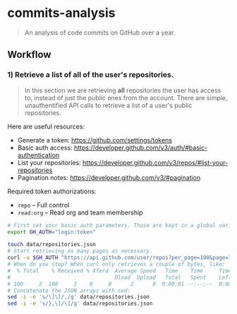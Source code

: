 commits-analysis
================

> An analysis of code commits on GitHub over a year.

## Workflow

### 1) Retrieve a list of all of the user's repositories.

>In this section we are retrieving **all** repositories the user has access to, instead of just the public ones from the account. There are simple, unauthentified API calls to retrieve a list of a user's public repositories.

Here are useful resources:

- Generate a token: https://github.com/settings/tokens
- Basic auth access: https://developer.github.com/v3/auth/#basic-authentication
- List your repositories: https://developer.github.com/v3/repos/#list-your-repositories
- Pagination notes: https://developer.github.com/v3/#pagination

Required token authorizations:

- `repo` – Full control
- `read:org` – Read org and team membership

```sh
# First set your basic auth parameters. Those are kept in a global variable to prevent them being committed anywhere.
export GH_AUTH="login:token"

touch data/repositories.json
# Start retrieving as many pages as necessary.
curl -u $GH_AUTH "https://api.github.com/user/repos?per_page=100&page=1" >> data/repositories.json
# When do you stop? When curl only retrieves a couple of bytes, like:
#  % Total    % Received % Xferd  Average Speed   Time    Time     Time  Current
#                                 Dload  Upload   Total   Spent    Left  Speed
# 100     2  100     2    0     0      2      0  0:00:01 --:--:--  0:00:01     2
# Concatenate the JSON arrays with sed:
sed -i -e 's/\]\[/,/g' data/repositories.json
sed -i -e 's/},\]/\]/g' data/repositories.json
```
